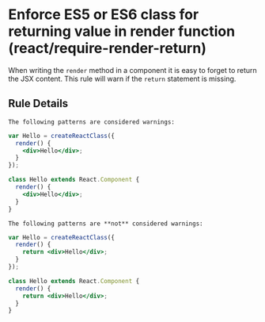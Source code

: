 # Enforce ES5 or ES6 class for returning value in render function (react/require-render-return)

When writing the `render` method in a component it is easy to forget to return the JSX content. This rule will warn if the `return` statement is missing.

## Rule Details

```The following patterns are considered warnings:```

```jsx
var Hello = createReactClass({
  render() {
    <div>Hello</div>;
  }
});

class Hello extends React.Component {
  render() {
    <div>Hello</div>;
  }
}
```

```The following patterns are **not** considered warnings:```

```jsx
var Hello = createReactClass({
  render() {
    return <div>Hello</div>;
  }
});

class Hello extends React.Component {
  render() {
    return <div>Hello</div>;
  }
}
```
